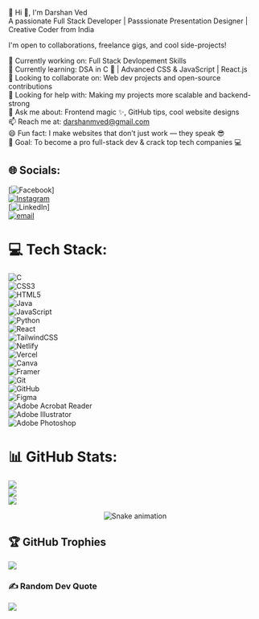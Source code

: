 💫 Hi 👋, I'm Darshan Ved  
A passionate Full Stack Developer | Passsionate Presentation Designer | Creative Coder from India

I'm open to collaborations, freelance gigs, and cool side-projects!

🔭 Currently working on: Full Stack Devlopement Skills  
🌱 Currently learning: DSA in C 🧠 | Advanced CSS & JavaScript | React.js  
👯 Looking to collaborate on: Web dev projects and open-source contributions  
🤝 Looking for help with: Making my projects more scalable and backend-strong  
💬 Ask me about: Frontend magic ✨, GitHub tips, cool website designs  
📫 Reach me at: darshanmved@gmail.com  
😄 Fun fact: I make websites that don’t just work — they speak 😎  
🎯 Goal: To become a pro full-stack dev & crack top tech companies 💻

## 🌐 Socials:
[![Facebook](https://img.shields.io/badge/Facebook-%231877F2.svg?logo=Facebook&logoColor=white)]  
[![Instagram](https://img.shields.io/badge/Instagram-%23E4405F.svg?logo=Instagram&logoColor=white)](https://instagram.com/_darshanved23_)  
[![LinkedIn](https://img.shields.io/badge/LinkedIn-%230077B5.svg?logo=linkedin&logoColor=white)]  
[![email](https://img.shields.io/badge/Email-D14836?logo=gmail&logoColor=white)](mailto:darshanved@gmail.com) 

# 💻 Tech Stack:
![C](https://img.shields.io/badge/c-%2300599C.svg?style=for-the-badge&logo=c&logoColor=white)  
![CSS3](https://img.shields.io/badge/css3-%231572B6.svg?style=for-the-badge&logo=css3&logoColor=white)  
![HTML5](https://img.shields.io/badge/html5-%23E34F26.svg?style=for-the-badge&logo=html5&logoColor=white)  
![Java](https://img.shields.io/badge/java-%23ED8B00.svg?style=for-the-badge&logo=openjdk&logoColor=white)  
![JavaScript](https://img.shields.io/badge/javascript-%23323330.svg?style=for-the-badge&logo=javascript&logoColor=%23F7DF1E)  
![Python](https://img.shields.io/badge/python-3670A0?style=for-the-badge&logo=python&logoColor=ffdd54)  
![React](https://img.shields.io/badge/react-%2320232a.svg?style=for-the-badge&logo=react&logoColor=%2361DAFB)  
![TailwindCSS](https://img.shields.io/badge/tailwindcss-%2338B2AC.svg?style=for-the-badge&logo=tailwind-css&logoColor=white)  
![Netlify](https://img.shields.io/badge/netlify-%23000000.svg?style=for-the-badge&logo=netlify&logoColor=#00C7B7)  
![Vercel](https://img.shields.io/badge/vercel-%23000000.svg?style=for-the-badge&logo=vercel&logoColor=white)  
![Canva](https://img.shields.io/badge/Canva-%2300C4CC.svg?style=for-the-badge&logo=Canva&logoColor=white)  
![Framer](https://img.shields.io/badge/Framer-black?style=for-the-badge&logo=framer&logoColor=blue)  
![Git](https://img.shields.io/badge/git-%23F05033.svg?style=for-the-badge&logo=git&logoColor=white)  
![GitHub](https://img.shields.io/badge/github-%23121011.svg?style=for-the-badge&logo=github&logoColor=white)  
![Figma](https://img.shields.io/badge/figma-%23F24E1E.svg?style=for-the-badge&logo=figma&logoColor=white)  
![Adobe Acrobat Reader](https://img.shields.io/badge/Adobe%20Acrobat%20Reader-%23EC1C24.svg?style=for-the-badge&logo=adobeacrobatreader&logoColor=white)  
![Adobe Illustrator](https://img.shields.io/badge/Adobe%20Illustrator-%23FF9A00.svg?style=for-the-badge&logo=adobeillustrator&logoColor=white)  
![Adobe Photoshop](https://img.shields.io/badge/Adobe%20Photoshop-%2300C8FF.svg?style=for-the-badge&logo=adobephotoshop&logoColor=white)  

# 📊 GitHub Stats:
![](https://github-readme-stats.vercel.app/api?username=darved2305&theme=dark&hide_border=false&include_all_commits=false&count_private=false)  
![](https://nirzak-streak-stats.vercel.app/?user=darved2305&theme=dark&hide_border=false)  
![](https://github-readme-stats.vercel.app/api/top-langs/?username=darved2305&theme=dark&hide_border=false&include_all_commits=false&count_private=false&layout=compact)

<div align="center">
  <img src="https://profile-readme-generator.com/assets/snake.svg" alt="Snake animation" />
</div>

## 🏆 GitHub Trophies
![](https://github-profile-trophy.vercel.app/?username=darved2305&theme=radical&no-frame=false&no-bg=true&margin-w=4)

### ✍️ Random Dev Quote
![](https://quotes-github-readme.vercel.app/api?type=horizontal&theme=radical)
